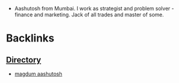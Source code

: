- Aashutosh from Mumbai. I work as strategist and problem solver - finance and marketing. Jack of all trades and master of some.

# Backlinks
## [Directory](<Directory.md>)
- [magdum aashutosh](<magdum aashutosh.md>)


